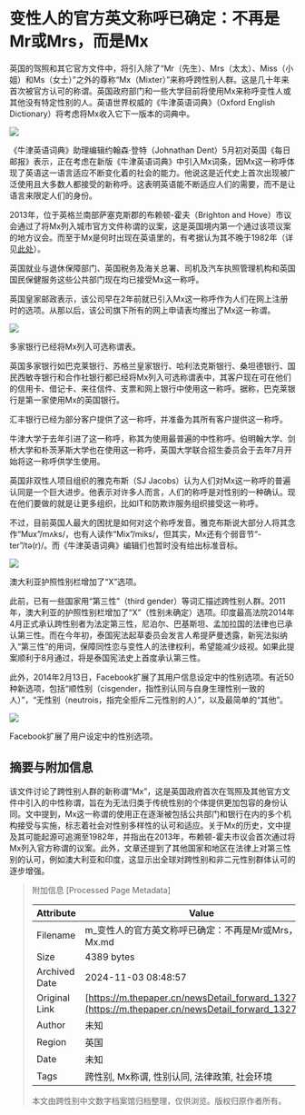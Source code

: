 # 变性人的官方英文称呼已确定：不再是Mr或Mrs，而是Mx

英国的驾照和其它官方文件中，将引入除了“Mr（先生）、Mrs（太太）、Miss（小姐）和Ms（女士）”之外的尊称“Mx（Mixter）”来称呼跨性别人群。这是几十年来首次被官方认可的称谓。英国政府部门和一些大学目前将使用Mx来称呼变性人或其他没有特定性别的人。英语世界权威的《牛津英语词典》（Oxford English Dictionary）将考虑将Mx收入它下一版本的词典中。

![](http://image.thepaper.cn/www/image/4/358/642.jpg)

《牛津英语词典》助理编辑约翰森·登特（Johnathan Dent）5月初对英国《每日邮报》表示，正在考虑在新版《牛津英语词典》中引入Mx词条，因Mx这一称呼体现了英语这一语言适应不断变化着的社会的能力。他说这是近代史上首次出现被广泛使用且大多数人都接受的新称呼。这表明英语能不断适应人们的需要，而不是让语言来限定人们的身份。

2013年，位于英格兰南部萨塞克斯郡的布赖顿-霍夫（Brighton and Hove）市议会通过了将Mx列入城市官方文件称谓的议案，这是英国境内第一个通过该项议案的地方议会。而至于Mx是何时出现在英语里的，有考据认为其不晚于1982年（详见[此处](http://practicalandrogyny.com/2014/08/28/when-was-the-mx-gender-inclusive-title-created/)）。

英国就业与退休保障部门、英国税务及海关总署、司机及汽车执照管理机构和英国国民保健服务这些公共部门现在均已接受Mx这一称呼。

英国皇家邮政表示，该公司早在2年前就已引入Mx这一称呼作为人们在网上注册时的选项。从那以后，该公司旗下所有的网上申请表均推出了Mx这一称谓。

![](http://image.thepaper.cn/www/image/4/358/594.jpg)

多家银行已经将Mx列入可选称谓表。

英国多家银行如巴克莱银行、苏格兰皇家银行、哈利法克斯银行、桑坦德银行、国民西敏寺银行和合作社银行都已经将Mx列入可选称谓表中，其客户现在可在他们的信用卡、借记卡、来往信件、支票和网上银行中使用这一称呼。据称，巴克莱银行是第一家使用Mx的英国银行。

汇丰银行已经为部分客户提供了这一称呼，并准备为其所有客户提供这一称呼。

牛津大学于去年引进了这一称呼，称其为使用最普遍的中性称呼。伯明翰大学、剑桥大学和朴茨茅斯大学也在使用这一称呼，英国大学联合招生委员会于去年7月开始将这一称呼供学生使用。

英国非双性人项目组织的雅克布斯（SJ Jacobs）认为人们对Mx这一称呼的普遍认同是一个巨大进步。他表示对许多人而言，人们的称呼是对性别的一种确认。现在他们要做的就是让更多组织，比如IT和防欺诈服务组织接受这一称呼。

不过，目前英国人最大的困扰是如何对这个称呼发音。雅克布斯说大部分人将其念作“Mux”/mʌks/，也有人读作“Mix”/miks/，但其实，Mx还有个弱音节“-ter”/tə(r)/。而《牛津英语词典》编辑们也暂时没有给出标准音标。

![](http://image.thepaper.cn/www/image/4/358/585.jpg)

澳大利亚护照性别栏增加了“X”选项。

此前，已有一些国家用“第三性”（third gender）等词汇描述跨性别人群。2011年，澳大利亚的护照性别栏增加了“X”（性别未确定）选项。印度最高法院2014年4月正式承认跨性别者为法定第三性，尼泊尔、巴基斯坦、孟加拉国的法律也已承认第三性。而在今年初，泰国宪法起草委员会发言人希提萨曼透露，新宪法拟纳入“第三性”的用词，保障同性恋与变性人的法律权利，希望能减少歧视。如果此提案顺利于8月通过，将是泰国宪法史上首度承认第三性。

此外，2014年2月13日，Facebook扩展了其用户信息设定中的性别选项。有近50种新选项，包括“顺性别（cisgender，指性别认同与自身生理性别一致的人）”，“无性别（neutrois，指完全拒斥二元性别的人）”，以及最简单的“其他”。

![](http://image.thepaper.cn/www/image/4/358/746.jpg)

Facebook扩展了用户设定中的性别选项。

## 摘要与附加信息

<!-- tcd_abstract -->
该文件讨论了跨性别人群的新称谓“Mx”，这是英国政府首次在驾照及其他官方文件中引入的中性称谓，旨在为无法归类于传统性别的个体提供更加包容的身份认同。文中提到，Mx这一称谓的使用正在逐渐被包括公共部门和银行在内的多个机构接受与实施，标志着社会对性别多样性的认可和适应。关于Mx的历史，文中提及其可能起源可追溯至1982年，并指出在2013年，布赖顿-霍夫市议会首次通过将Mx列入官方称谓的议案。此外，文章还提到了其他国家和地区在法律上对第三性别的认可，例如澳大利亚和印度，这显示出全球对跨性别和非二元性别群体认可的逐步增强。
<!-- tcd_abstract_end -->

> 附加信息 [Processed Page Metadata]
>
> | Attribute       | Value                                  |
> |-----------------|----------------------------------------|
> | Filename        | m_变性人的官方英文称呼已确定：不再是Mr或Mrs，而是Mx.md                             |
> | Size            | 4389 bytes                           |
> | Archived Date   | 2024-11-03 08:48:57                             |
> | Original Link   | [https://m.thepaper.cn/newsDetail_forward_1327712](https://m.thepaper.cn/newsDetail_forward_1327712)                       |
> | Author          | 未知                               |
> | Region          | 英国                               |
> | Date            | 未知                                 |
> | Tags            | 跨性别, Mx称谓, 性别认同, 法律政策, 社会环境                                 |
>
> 本文由跨性别中文数字档案馆归档整理，仅供浏览。版权归原作者所有。
>